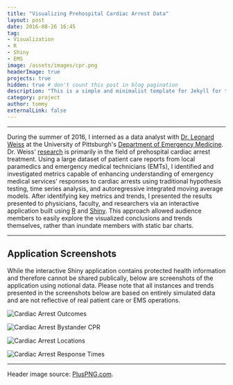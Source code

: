 ```yaml
---
title: "Visualizing Prehospital Cardiac Arrest Data"
layout: post
date: 2016-08-26 16:45
tag:
- Visualization
- R
- Shiny
- EMS
image: /assets/images/cpr.png
headerImage: true
projects: true
hidden: true # don't count this post in blog pagination
description: "This is a simple and minimalist template for Jekyll for those who likes to eat noodles."
category: project
author: tommy
externalLink: false
---
```


---

During the summer of 2016, I interned as a data analyst with <a href="https://www.emergencymedicine.pitt.edu/people/leonard-weiss">Dr. Leonard Weiss</a> at the University of Pittsburgh's <a href="https://www.shrs.pitt.edu/em">Department of Emergency Medicine</a>. Dr. Weiss'  <a href="https://www.ahajournals.org/action/doSearch?ContribAuthorStored=Weiss%2C+Leonard+S">research</a> is primarily in the field of prehospital cardiac arrest treatment. Using a large dataset of patient care reports from local paramedics and emergency medical technicians (EMTs), I identified and investigated metrics capable of enhancing understanding of emergency medical services' responses to cardiac arrests using traditional hypothesis testing, time series analysis, and autoregressive integrated moving average models. After identifying key metrics and trends, I presented the results presented to physicians, faculty, and researchers via an interactive application built using <a href="https://www.r-project.org/">R</a> and <a href="https://shiny.rstudio.com/">Shiny</a>. This approach allowed audience members to easily explore the visualized conclusions and trends themselves, rather than inundate members with static bar charts.

---

## Application Screenshots

While the interactive Shiny application contains protected health information and therefore cannot be shared publically, below are screenshots of the application using notional data. Please note that all instances and trends presented in the screenshots below are based on entirely simulated data and are not reflective of real patient care or EMS operations.

![Cardiac Arrest Outcomes]({{site.base_url}}/assets/images/ca_outcomes.png)

![Cardiac Arrest Bystander CPR]({{site.base_url}}/assets/images/ca_bystander_cpr.png)

![Cardiac Arrest Locations]({{site.base_url}}/assets/images/ca_location.png)

![Cardiac Arrest Response Times]({{site.base_url}}/assets/images/ca_response_times.png)

---

Header image source: <a href="http://pluspng.com/cpr-png-pictures-7816.html">PlusPNG.com</a>.
